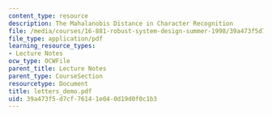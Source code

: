 ```yaml
---
content_type: resource
description: The Mahalanobis Distance in Character Recognition
file: /media/courses/16-881-robust-system-design-summer-1998/39a473f5d7cf76141e040d19d0f0c1b3_letters_demo.pdf
file_type: application/pdf
learning_resource_types:
- Lecture Notes
ocw_type: OCWFile
parent_title: Lecture Notes
parent_type: CourseSection
resourcetype: Document
title: letters_demo.pdf
uid: 39a473f5-d7cf-7614-1e04-0d19d0f0c1b3
---
```


